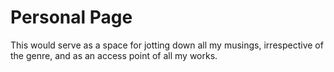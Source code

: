 Personal Page
=====

This would serve as a space for jotting down all my musings,
irrespective of the genre, and as an access point of all my works.
